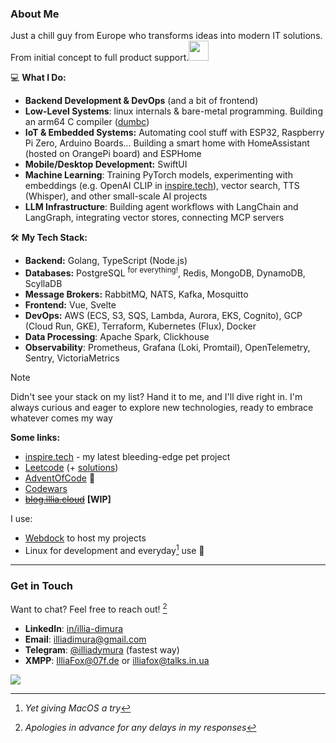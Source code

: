 ### About Me



Just a chill guy from Europe who transforms ideas into modern IT solutions. From initial concept to full product support.<img src="https://github.com/user-attachments/assets/8fc784ed-0611-4ec0-bc2b-fafc369e8eb5" width="32" />

💻 **What I Do:**  
- **Backend Development & DevOps** (and a bit of frontend)  
- **Low-Level Systems**: linux internals & bare-metal programming. Building an arm64 C compiler ([dumbc](https://github.com/illiafox/dumbc))
- **IoT & Embedded Systems:** Automating cool stuff with ESP32, Raspberry Pi Zero, Arduino Boards... Building a smart home with HomeAssistant (hosted on OrangePi board) and ESPHome
- **Mobile/Desktop Development:** SwiftUI
- **Machine Learning**: Training PyTorch models, experimenting with embeddings (e.g. OpenAI CLIP in [inspire.tech](https://github.com/tech-inspire)), vector search, TTS (Whisper), and other small-scale AI projects
- **LLM Infrastructure**: Building agent workflows with LangChain and LangGraph, integrating vector stores, connecting MCP servers

🛠️ **My Tech Stack:**  
- **Backend:** Golang, TypeScript (Node.js)  
- **Databases:** PostgreSQL <sup>for everything!</sup>, Redis, MongoDB, DynamoDB, ScyllaDB
- **Message Brokers:** RabbitMQ, NATS, Kafka, Mosquitto  
- **Frontend:** Vue, Svelte  
- **DevOps:** AWS (ECS, S3, SQS, Lambda, Aurora, EKS, Cognito), GCP (Cloud Run, GKE), Terraform, Kubernetes (Flux), Docker
- **Data Processing**: Apache Spark, Clickhouse
- **Observability**: Prometheus, Grafana (Loki, Promtail), OpenTelemetry, Sentry, VictoriaMetrics

> [!NOTE]
> Didn't see your stack on my list? Hand it to me, and I'll dive right in. I'm always curious and eager to explore new technologies, ready to embrace whatever comes my way

**Some links:**
 - [inspire.tech](https://github.com/tech-inspire) - my latest bleeding-edge pet project
 - [Leetcode](https://leetcode.com/u/illiafox/) (+ [solutions](https://github.com/illiafox/leetcode))
 - [AdventOfCode](https://github.com/illiafox/adventofcode) 🎄
 - [Codewars](https://www.codewars.com/users/IlliaFox)
 - ~~[blog.illia.cloud](https://illia.cloud)~~ __[WIP]__  

I use:
- [Webdock](https://webdock.io/en/pricing?ReferralCode=WDREFAFQY) to host my projects
- Linux for development and everyday[^2]  use 🐧
---

### Get in Touch  

Want to chat? Feel free to reach out! [^1]  
- **LinkedIn**: [in/illia-dimura](https://www.linkedin.com/in/illia-dimura/)
- **Email**: [illiadimura@gmail.com](mailto:illiadimura@gmail.com)
- **Telegram**: [@illiadymura](https://t.me/illiadymura) (fastest way)  
- **XMPP**: <a href="xmpp:IlliaFox@07f.de">IlliaFox@07f.de</a> or <a href="xmpp:illiafox@talks.in.ua">illiafox@talks.in.ua</a>

[^1]: *Apologies in advance for any delays in my responses*  
[^2]: *Yet giving MacOS a try*  

![](https://count.getloli.com/@github-illiafox?name=github-illiafox&theme=3d-num&padding=6&offset=0&align=bottom&scale=0.4&pixelated=1&darkmode=auto)

